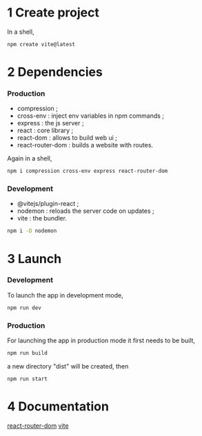 # 1 Create project

In a shell,

```sh
npm create vite@latest
```

# 2 Dependencies

### Production

* compression ;
* cross-env : inject env variables in npm commands ;
* express : the js server ;
* react : core library ;
* react-dom : allows to build web ui ;
* react-router-dom : builds a website with routes.

Again in a shell,

```sh
npm i compression cross-env express react-router-dom
```

### Development

* @vitejs/plugin-react ;
* nodemon : reloads the server code on updates ;
* vite : the bundler.

```sh
npm i -D nodemon
```

# 3 Launch

### Development

To launch the app in development mode,

```sh
npm run dev
```

### Production

For launching the app in production mode it first needs to be built,

```sh
npm run build
```

a new directory "dist" will be created, then 

```sh
npm run start
```

# 4 Documentation

[react-router-dom](https://reactrouter.com/en/main/start/examples)
[vite](https://github.com/vitejs/vite-plugin-react/tree/main/playground/ssr-react)